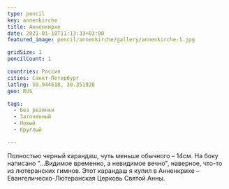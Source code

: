 ```yaml
---
type: pencil
key: annenkirche
title: Анненкирхе
date: 2021-01-18T11:13:33+03:00
featured_image: pencil/annenkirche/gallery/annenkirche-1.jpg

gridSize: 1
pencilCount: 1

countries: Россия
cities: Санкт-Петербург
latlng: 59.944618, 30.351928
geo: RUS

tags:
  - Без резинки
  - Заточенный
  - Новый
  - Круглый

---
```


Полностью черный карандаш, чуть меньше обычного – 14см. На боку написано "…Видимое временно, а невидимое вечно", наверное, что-то из лютеранских гимнов. Этот карандаш я купил в Анненкрихе – Евангелическо-Лютеранская Церковь Святой Анны.
